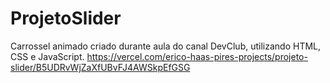 # ProjetoSlider
Carrossel animado criado durante aula do canal DevClub, utilizando HTML, CSS e JavaScript.
https://vercel.com/erico-haas-pires-projects/projeto-slider/B5UDRvWjZaXfUBvFJ4AWSkpEfGSG
